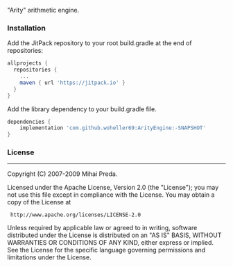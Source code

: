 "Arity" arithmetic engine.

### Installation

Add the JitPack repository to your root build.gradle at the end of repositories:

```gradle
allprojects {
  repositories {
    ...
    maven { url 'https://jitpack.io' }
  }
}
```

Add the library dependency to your build.gradle file.

```gradle
dependencies {
    implementation 'com.github.woheller69:ArityEngine:-SNAPSHOT'
}
```

### License
-----------------

Copyright (C) 2007-2009 Mihai Preda.

Licensed under the Apache License, Version 2.0 (the "License");
you may not use this file except in compliance with the License.
You may obtain a copy of the License at

     http://www.apache.org/licenses/LICENSE-2.0

Unless required by applicable law or agreed to in writing, software
distributed under the License is distributed on an "AS IS" BASIS,
WITHOUT WARRANTIES OR CONDITIONS OF ANY KIND, either express or implied.
See the License for the specific language governing permissions and
limitations under the License.

